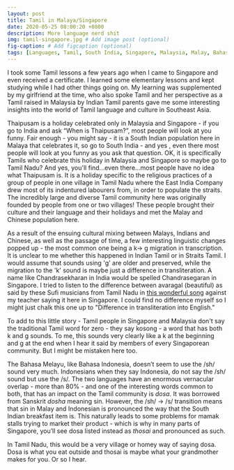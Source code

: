 ```yaml
---
layout: post
title: Tamil in Malaya/Singapore
date: 2020-05-25 08:00:20 +0800
description: More language nerd shit
img: tamil-singapore.jpg # Add image post (optional)
fig-caption: # Add figcaption (optional)
tags: [Languages, Tamil, South India, Singapore, Malaysia, Malay, Bahasa]
---
```


I took some Tamil lessons a few years ago when I came to Singapore and even received a certificate. I learned some elementary lessons and kept studying while I had other things going on. My learning was supplemented by my girlfriend at the time, who also spoke Tamil and her perspective as a Tamil raised in Malaysia by Indian Tamil parents gave me some interesting insights into the world of Tamil language and culture in Southeast Asia.

Thaipusam is a holiday celebrated only in Malaysia and Singapore - if you go to India and ask “When is Thaipusam?”, most people will look at you funny. Fair enough - you might say - it is a South Indian population here in Malaya that celebrates it, so go to South India - and yes , even there most people will look at you funny as you ask that question. OK, it is specifically Tamils who celebrate this holiday in Malaysia and Singapore so maybe go to Tamil Nadu? And yes, you'll find...even there...most people have no idea what Thaipusam is. It is a holiday specific to the religious practices of a group of people in one village in Tamil Nadu where the East India Company drew most of its indentured labourers from, in order to populate the straits. The incredibly large and diverse Tamil community here was originally founded by people from one or two villages! These people brought their culture and their language and their holidays and met the Malay and Chinese population here.

As a result of the ensuing cultural mixing between Malays, Indians and Chinese, as well as the passage of time, a few interesting linguistic changes popped up - the most common one being a k-> g migration in transcription. It is unclear to me whether this happened in Indian Tamil or in Straits Tamil. I would assume that sounds using 'g' are older and preserved, while the migration to the 'k' sound is maybe just a difference in transliteration. A name like Chandrasekharan in India would be spelled Chandrasegaran in Singapore. I tried to listen to the difference between avaragal (beautiful) as said by these Sufi musicians from Tamil Nadu in [this wonderful song](https://www.youtube.com/watch?v=wXfPFxfy7ZM) against my teacher saying it here in Singapore. I could find no difference myself so I might just chalk this one up to "Difference in transliteration into English."

To add to this little story - Tamil people in Singapore and Malaysia don't say the traditional Tamil word for zero - they say kosong - a word that has both k and g sounds. To me, this sounds very clearly like a k at the beginning and g at the end when I hear it said by members of every Singaporean community. But I might be mistaken here too.

The Bahasa Melayu, like Bahasa Indonesia, doesn’t seem to use the /sh/ sound very much. Indonesians when they say Indonesia, do not say the /sh/ sound but use the /s/. The two languages have an enormous vernacular overlap - more than 80% - and one of the interesting words common to both, that has an impact on the Tamil community is _dosa_. It was borrowed from Sanskrit _dosha_ meaning sin. However, the /sh/ -> /s/ transition means that sin in Malay and Indonesian is pronounced the way that the South Indian breakfast item is. This naturally leads to some problems for mamak stalls trying to market their product - which is why in many parts of Singapore, you’ll see dosa listed instead as _thosai_ and pronounced as such.

In Tamil Nadu, this would be a very village or homey way of saying dosa. Dosa is what you eat outside and thosai is maybe what your grandmother makes for you. Or so I hear.

